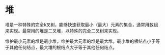 # 堆

堆是一种特殊的完全k叉树，能够快速获取最小（最大）元素的集合，通常用数组来实现。最常用的堆是二叉堆，以特殊的完全二叉树来实现。

维护最小元素的堆是最小堆，维护最大元素的堆是最大堆。最小堆的根结点小于等于其他任何结点，最大堆的根结点大于等于其他任何结点。